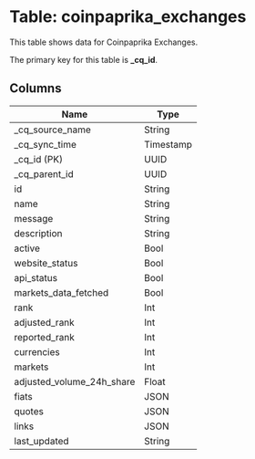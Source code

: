 # Table: coinpaprika_exchanges

This table shows data for Coinpaprika Exchanges.

The primary key for this table is **_cq_id**.

## Columns

| Name          | Type          |
| ------------- | ------------- |
|_cq_source_name|String|
|_cq_sync_time|Timestamp|
|_cq_id (PK)|UUID|
|_cq_parent_id|UUID|
|id|String|
|name|String|
|message|String|
|description|String|
|active|Bool|
|website_status|Bool|
|api_status|Bool|
|markets_data_fetched|Bool|
|rank|Int|
|adjusted_rank|Int|
|reported_rank|Int|
|currencies|Int|
|markets|Int|
|adjusted_volume_24h_share|Float|
|fiats|JSON|
|quotes|JSON|
|links|JSON|
|last_updated|String|